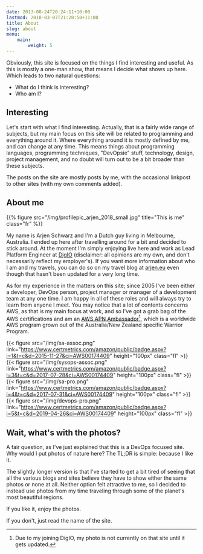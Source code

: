```yaml
---
date: 2013-08-24T20:24:11+10:00
lastmod: 2018-03-07T21:28:50+11:00
title: About
slug: about
menu:
    main:
        weight: 5
---
```


Obviously, this site is focused on the things I find interesting and useful. As this is mostly a one-man show, that means I decide what shows up here. Which leads to two natural questions:

*   What do I think is interesting?
*   Who am I?

## Interesting

Let's start with what I find interesting. Actually, that is a fairly wide range of subjects, but my main focus on this site will be related to programming and everything around it. Where everything around it is mostly defined by me, and can change at any time. This means things about programming languages, programming techniques, "DevOpsie" stuff, technology, design, project management, and no doubt will turn out to be a bit broader than these subjects.

The posts on the site are mostly posts by me, with the occasional linkpost to other sites (with my own comments added).

## About me

{{% figure src="/img/profilepic_arjen_2018_small.jpg" title="This is me" class="fr" %}}

My name is Arjen Schwarz and I'm a Dutch guy living in Melbourne, Australia. I ended up here after travelling around for a bit and decided to stick around. At the moment I'm simply enjoying live here and work as Lead Platform Engineer at [DigIO](https://digio.com.au) (disclaimer: all opinions are my own, and don't necessarily reflect my employer's). If you want more information about who I am and my travels, you can do so on my travel blog at [arjen.eu](https://www.arjen.eu) even though that hasn't been updated for a very long time.

As for my experience in the matters on this site; since 2005 I've been either a developer, DevOps person, project manager or manager of a development team at any one time. I am happy in all of these roles and will always try to learn from anyone I meet.
You may notice that a lot of contents concerns AWS, as that is my main focus at work, and so I've got a grab bag of the AWS certifications and am an [AWS APN Ambassador](https://aws.amazon.com/partners/ambassadors/ambassador-apac/)[^update], which is a worldwide AWS program grown out of the Australia/New Zealand specific Warrior Program.

{{< figure src="/img/sa-assoc.png" link="https://www.certmetrics.com/amazon/public/badge.aspx?i=1&t=c&d=2015-11-27&ci=AWS00174409" height="100px" class="fl" >}}
{{< figure src="/img/sysops-assoc.png" link="https://www.certmetrics.com/amazon/public/badge.aspx?i=3&t=c&d=2017-07-28&ci=AWS00174409" height="100px" class="fl" >}}
{{< figure src="/img/sa-pro.png" link="https://www.certmetrics.com/amazon/public/badge.aspx?i=4&t=c&d=2017-07-31&ci=AWS00174409" height="100px" class="fl" >}}
{{< figure src="/img/devops-pro.png" link="https://www.certmetrics.com/amazon/public/badge.aspx?i=5&t=c&d=2019-04-26&ci=AWS00174409" height="100px" class="fl" >}}


<h2 style="clear:both;">Wait, what's with the photos?</h2>

A fair question, as I've just explained that this is a DevOps focused site. Why would I put photos of nature here? The TL;DR is simple: because I like it.

The slightly longer version is that I've started to get a bit tired of seeing that all the various blogs and sites believe they have to show either the same photos or none at all. Neither option felt attractive to me, so I decided to instead use photos from my time traveling through some of the planet's most beautiful regions.

If you like it, enjoy the photos.

If you don't, just read the name of the site.

[^update]: Due to my joining DigIO, my photo is not currently on that site until it gets updated.